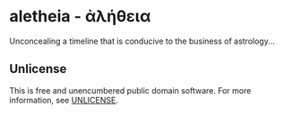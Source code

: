 # aletheia - ἀλήθεια

Unconcealing a timeline that is conducive to the business of astrology...

## Unlicense

This is free and unencumbered public domain software.
For more information, see [UNLICENSE](http://unlicense.org).
